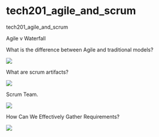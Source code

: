 # tech201_agile_and_scrum
tech201_agile_and_scrum

Agile v Waterfall


What is the difference between Agile and traditional models?

![](traditional)

What are scrum artifacts?

![](sprint)



Scrum Team.

![](scrumteam)

How Can We Effectively Gather Requirements?

![](dailyscrum)